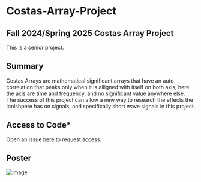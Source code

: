 # Costas-Array-Project


## Fall 2024/Spring 2025 Costas Array Project
This is a senior project. 

## Summary
Costas Arrays are mathematical significant arrays that have an auto-correlation that peaks only when it is alligned with itself on both axis, here the axis are time and frequency, and no significant value anywhere else. The success of this project can allow a new way to research the effects the Ionishpere has on signals, and specifically short wave signals in this project.
 
## Access to Code*
Open an issue [here](https://github.com/solomonae/Costas-Array-Project/issues) to request access.

## Poster
![image](https://github.com/user-attachments/assets/e4030c3e-0c25-4d7b-9337-eb3cfa60e34e)
